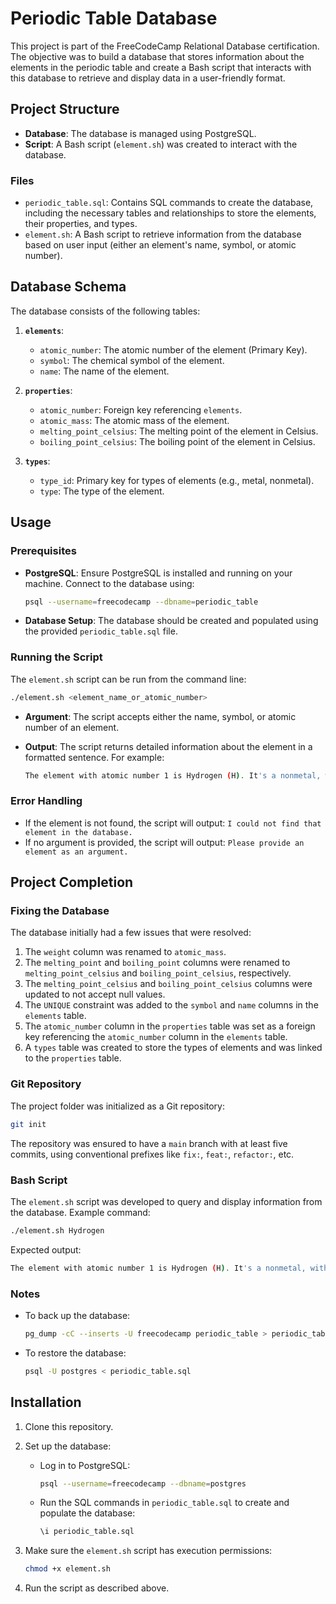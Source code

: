 # Periodic Table Database

This project is part of the FreeCodeCamp Relational Database certification. The objective was to build a database that stores information about the elements in the periodic table and create a Bash script that interacts with this database to retrieve and display data in a user-friendly format.

## Project Structure

- **Database**: The database is managed using PostgreSQL.
- **Script**: A Bash script (`element.sh`) was created to interact with the database.

### Files

- `periodic_table.sql`: Contains SQL commands to create the database, including the necessary tables and relationships to store the elements, their properties, and types.
- `element.sh`: A Bash script to retrieve information from the database based on user input (either an element's name, symbol, or atomic number).

## Database Schema

The database consists of the following tables:

1. **`elements`**:
   - `atomic_number`: The atomic number of the element (Primary Key).
   - `symbol`: The chemical symbol of the element.
   - `name`: The name of the element.

2. **`properties`**:
   - `atomic_number`: Foreign key referencing `elements`.
   - `atomic_mass`: The atomic mass of the element.
   - `melting_point_celsius`: The melting point of the element in Celsius.
   - `boiling_point_celsius`: The boiling point of the element in Celsius.

3. **`types`**:
   - `type_id`: Primary key for types of elements (e.g., metal, nonmetal).
   - `type`: The type of the element.

## Usage

### Prerequisites

- **PostgreSQL**: Ensure PostgreSQL is installed and running on your machine. Connect to the database using:

  ```bash
  psql --username=freecodecamp --dbname=periodic_table
  ```

- **Database Setup**: The database should be created and populated using the provided `periodic_table.sql` file.

### Running the Script

The `element.sh` script can be run from the command line:

```bash
./element.sh <element_name_or_atomic_number>
```

- **Argument**: The script accepts either the name, symbol, or atomic number of an element.
- **Output**: The script returns detailed information about the element in a formatted sentence. For example:

  ```bash
  The element with atomic number 1 is Hydrogen (H). It's a nonmetal, with a mass of 1.008 amu. Hydrogen has a melting point of -259.1 celsius and a boiling point of -252.9 celsius.
  ```

### Error Handling

- If the element is not found, the script will output: `I could not find that element in the database.`
- If no argument is provided, the script will output: `Please provide an element as an argument.`

## Project Completion

### Fixing the Database

The database initially had a few issues that were resolved:

1. The `weight` column was renamed to `atomic_mass`.
2. The `melting_point` and `boiling_point` columns were renamed to `melting_point_celsius` and `boiling_point_celsius`, respectively.
3. The `melting_point_celsius` and `boiling_point_celsius` columns were updated to not accept null values.
4. The `UNIQUE` constraint was added to the `symbol` and `name` columns in the `elements` table.
5. The `atomic_number` column in the `properties` table was set as a foreign key referencing the `atomic_number` column in the `elements` table.
6. A `types` table was created to store the types of elements and was linked to the `properties` table.

### Git Repository

The project folder was initialized as a Git repository:

```bash
git init
```

The repository was ensured to have a `main` branch with at least five commits, using conventional prefixes like `fix:`, `feat:`, `refactor:`, etc.

### Bash Script

The `element.sh` script was developed to query and display information from the database. Example command:

```bash
./element.sh Hydrogen
```

Expected output:

```bash
The element with atomic number 1 is Hydrogen (H). It's a nonmetal, with a mass of 1.008 amu. Hydrogen has a melting point of -259.1 celsius and a boiling point of -252.9 celsius.
```

### Notes

- To back up the database:

  ```bash
  pg_dump -cC --inserts -U freecodecamp periodic_table > periodic_table.sql
  ```

- To restore the database:

  ```bash
  psql -U postgres < periodic_table.sql
  ```

## Installation

1. Clone this repository.
2. Set up the database:
   - Log in to PostgreSQL:
     ```bash
     psql --username=freecodecamp --dbname=postgres
     ```
   - Run the SQL commands in `periodic_table.sql` to create and populate the database:
     ```sql
     \i periodic_table.sql
     ```
3. Make sure the `element.sh` script has execution permissions:
   ```bash
   chmod +x element.sh
   ```

4. Run the script as described above.
